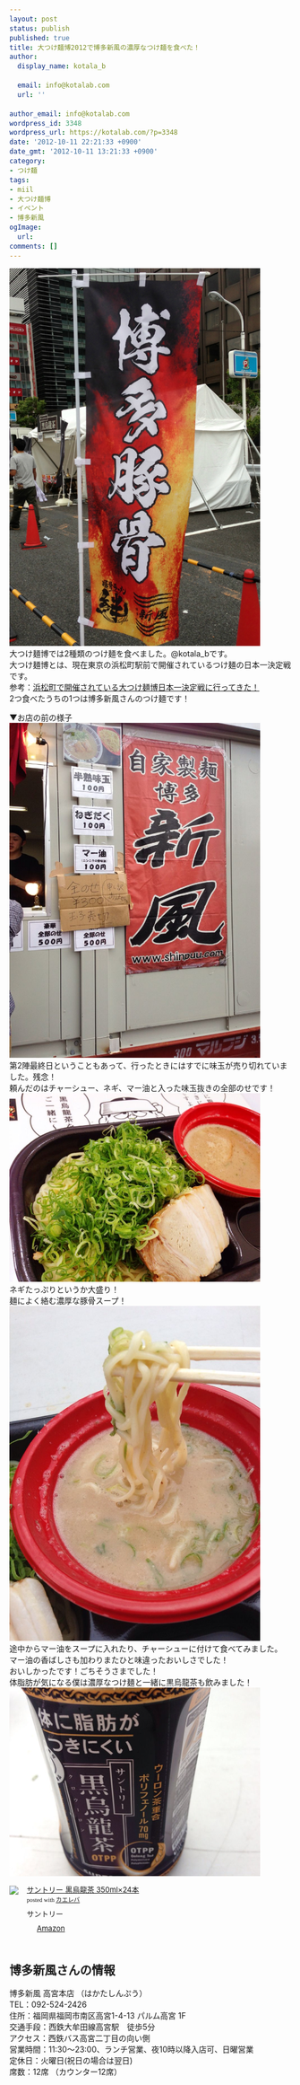 ```yaml
---
layout: post
status: publish
published: true
title: 大つけ麺博2012で博多新風の濃厚なつけ麺を食べた！
author:
  display_name: kotala_b

  email: info@kotalab.com
  url: ''

author_email: info@kotalab.com
wordpress_id: 3348
wordpress_url: https://kotalab.com/?p=3348
date: '2012-10-11 22:21:33 +0900'
date_gmt: '2012-10-11 13:21:33 +0900'
category:
- つけ麺
tags:
- miil
- 大つけ麺博
- イベント
- 博多新風
ogImage:
  url:
comments: []
---
```

<p><a href="/wp-content/uploads/hakatasinpuu_121011.jpg" target="_blank"><img src="/wp-content/uploads/hakatasinpuu_121011.jpg" alt="" title="hakatasinpuu_121011" width="448" height="673" class="alignnone size-full wp-image-3353" /></a><br />
大つけ麺博では2種類のつけ麺を食べました。@kotala_bです。<br />
大つけ麺博とは、現在東京の浜松町駅前で開催されているつけ麺の日本一決定戦です。<br />
参考：<a href="/daitukemenhaku" title="浜松町で開催されている大つけ麺博日本一決定戦に行ってきた！" target="_blank">浜松町で開催されている大つけ麺博日本一決定戦に行ってきた！</a><br />
2つ食べたうちの1つは博多新風さんのつけ麺です！<br />
</p>
<!--more-->
<p>▼お店の前の様子<br />
<img alt="" src="/wp-content/uploads/slooProImg_20121011215231.jpg" width="448" height="597" /><br />
第2陣最終日ということもあって、行ったときにはすでに味玉が売り切れていました。残念！<br />
頼んだのはチャーシュー、ネギ、マー油と入った味玉抜きの全部のせです！<br />
<img alt="" src="/wp-content/uploads/slooProImg_20121011215229.jpg" width="448" height="336" /><br />
ネギたっぷりというか大盛り！<br />
麺によく絡む濃厚な豚骨スープ！<br />
<img alt="" src="/wp-content/uploads/slooProImg_20121011215227.jpg" width="448" height="597" /><br />
途中からマー油をスープに入れたり、チャーシューに付けて食べてみました。<br />
マー油の香ばしさも加わりまたひと味違ったおいしさでした！<br />
おいしかったです！ごちそうさまでした！<br />
体脂肪が気になる僕は濃厚なつけ麺と一緒に黒烏龍茶も飲みました！<br />
<img alt="" src="/wp-content/uploads/slooProImg_20121011215226.jpg" width="448" height="336" /></p>
<div class="kaerebalink-box" style="text-align:left;padding-bottom:20px;font-size:small;/zoom: 1;overflow: hidden;">
<div class="kaerebalink-image" style="float:left;margin:0 15px 10px 0;"><a href="https://www.amazon.co.jp/exec/obidos/ASIN/B000FZDZJS/same-22/ref=nosim/" rel="nofollow" target="_blank"><img src="https://images-fe.ssl-images-amazon.com/images/I/41eYTDGn-aL._SL160_.jpg" style="border: none;" /></a></div>
<div class="kaerebalink-info" style="line-height:120%;/zoom: 1;overflow: hidden;">
<div class="kaerebalink-name" style="margin-bottom:10px;line-height:120%"><a href="https://www.amazon.co.jp/exec/obidos/ASIN/B000FZDZJS/same-22/ref=nosim/" rel="nofollow" target="_blank">サントリー 黒烏龍茶 350ml&times;24本</a>
<div class="kaerebalink-powered-date" style="font-size:8pt;margin-top:5px;font-family:verdana;line-height:120%">posted with <a href="https://kaereba.com" target="_blank">カエレバ</a></div>
</div>
<div class="kaerebalink-detail" style="margin-bottom:5px;"> サントリー     </div>
<div class="kaerebalink-link1" style="margin-top:10px;">
<div class="shoplinkamazon" style="display:inline;margin-right:5px;background: url('https://img.yomereba.com/tam_k_01.gif') 0 0 no-repeat;padding: 2px 0 2px 18px;white-space: nowrap;"><a href="https://www.amazon.co.jp/gp/search?keywords=%8D%95%89G%97%B4%92%83%20%83T%83%93%83g%83%8A%81%5B&__mk_ja_JP=%83J%83%5E%83J%83i&tag=same-22" rel="nofollow" target="_blank" title="アマゾン" >Amazon</a></div>
</div>
</div>
<div class="booklink-footer" style="clear: left"></div>
</div>
<h2>博多新風さんの情報</h2>
<p>博多新風 高宮本店 （はかたしんぷう）<br />
TEL：092-524-2426<br />
住所：福岡県福岡市南区高宮1-4-13 パルム高宮 1F<br />
交通手段：西鉄大牟田線高宮駅　徒歩5分<br />
アクセス：西鉄バス高宮二丁目の向い側<br />
営業時間：11:30～23:00、ランチ営業、夜10時以降入店可、日曜営業<br />
定休日：火曜日(祝日の場合は翌日)<br />
席数：12席 （カウンター12席）</p>
